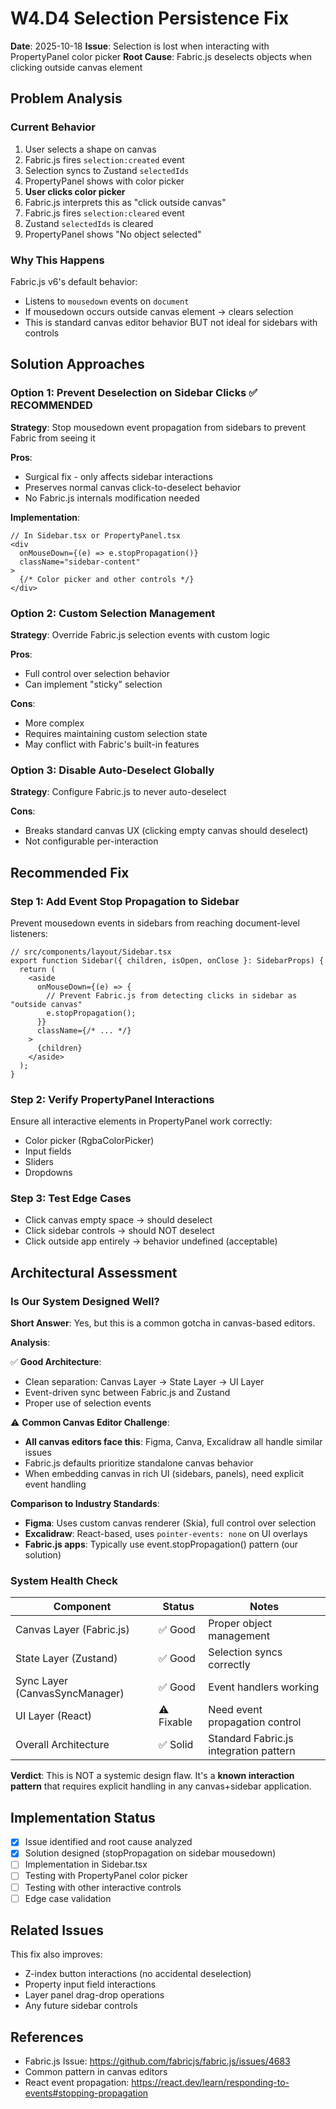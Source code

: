 # W4.D4 Selection Persistence Fix

**Date**: 2025-10-18
**Issue**: Selection is lost when interacting with PropertyPanel color picker
**Root Cause**: Fabric.js deselects objects when clicking outside canvas element

## Problem Analysis

### Current Behavior
1. User selects a shape on canvas
2. Fabric.js fires `selection:created` event
3. Selection syncs to Zustand `selectedIds`
4. PropertyPanel shows with color picker
5. **User clicks color picker**
6. Fabric.js interprets this as "click outside canvas"
7. Fabric.js fires `selection:cleared` event
8. Zustand `selectedIds` is cleared
9. PropertyPanel shows "No object selected"

### Why This Happens
Fabric.js v6's default behavior:
- Listens to `mousedown` events on `document`
- If mousedown occurs outside canvas element → clears selection
- This is standard canvas editor behavior BUT not ideal for sidebars with controls

## Solution Approaches

### Option 1: Prevent Deselection on Sidebar Clicks ✅ RECOMMENDED
**Strategy**: Stop mousedown event propagation from sidebars to prevent Fabric from seeing it

**Pros**:
- Surgical fix - only affects sidebar interactions
- Preserves normal canvas click-to-deselect behavior
- No Fabric.js internals modification needed

**Implementation**:
```tsx
// In Sidebar.tsx or PropertyPanel.tsx
<div
  onMouseDown={(e) => e.stopPropagation()}
  className="sidebar-content"
>
  {/* Color picker and other controls */}
</div>
```

### Option 2: Custom Selection Management
**Strategy**: Override Fabric.js selection events with custom logic

**Pros**:
- Full control over selection behavior
- Can implement "sticky" selection

**Cons**:
- More complex
- Requires maintaining custom selection state
- May conflict with Fabric's built-in features

### Option 3: Disable Auto-Deselect Globally
**Strategy**: Configure Fabric.js to never auto-deselect

**Cons**:
- Breaks standard canvas UX (clicking empty canvas should deselect)
- Not configurable per-interaction

## Recommended Fix

### Step 1: Add Event Stop Propagation to Sidebar
Prevent mousedown events in sidebars from reaching document-level listeners:

```tsx
// src/components/layout/Sidebar.tsx
export function Sidebar({ children, isOpen, onClose }: SidebarProps) {
  return (
    <aside
      onMouseDown={(e) => {
        // Prevent Fabric.js from detecting clicks in sidebar as "outside canvas"
        e.stopPropagation();
      }}
      className={/* ... */}
    >
      {children}
    </aside>
  );
}
```

### Step 2: Verify PropertyPanel Interactions
Ensure all interactive elements in PropertyPanel work correctly:
- Color picker (RgbaColorPicker)
- Input fields
- Sliders
- Dropdowns

### Step 3: Test Edge Cases
- Click canvas empty space → should deselect
- Click sidebar controls → should NOT deselect
- Click outside app entirely → behavior undefined (acceptable)

## Architectural Assessment

### Is Our System Designed Well?

**Short Answer**: Yes, but this is a common gotcha in canvas-based editors.

**Analysis**:

✅ **Good Architecture**:
- Clean separation: Canvas Layer → State Layer → UI Layer
- Event-driven sync between Fabric.js and Zustand
- Proper use of selection events

⚠️ **Common Canvas Editor Challenge**:
- **All canvas editors face this**: Figma, Canva, Excalidraw all handle similar issues
- Fabric.js defaults prioritize standalone canvas behavior
- When embedding canvas in rich UI (sidebars, panels), need explicit event handling

**Comparison to Industry Standards**:
- **Figma**: Uses custom canvas renderer (Skia), full control over selection
- **Excalidraw**: React-based, uses `pointer-events: none` on UI overlays
- **Fabric.js apps**: Typically use event.stopPropagation() pattern (our solution)

### System Health Check

| Component | Status | Notes |
|-----------|--------|-------|
| Canvas Layer (Fabric.js) | ✅ Good | Proper object management |
| State Layer (Zustand) | ✅ Good | Selection syncs correctly |
| Sync Layer (CanvasSyncManager) | ✅ Good | Event handlers working |
| UI Layer (React) | ⚠️ Fixable | Need event propagation control |
| Overall Architecture | ✅ Solid | Standard Fabric.js integration pattern |

**Verdict**: This is NOT a systemic design flaw. It's a **known interaction pattern** that requires explicit handling in any canvas+sidebar application.

## Implementation Status

- [x] Issue identified and root cause analyzed
- [x] Solution designed (stopPropagation on sidebar mousedown)
- [ ] Implementation in Sidebar.tsx
- [ ] Testing with PropertyPanel color picker
- [ ] Testing with other interactive controls
- [ ] Edge case validation

## Related Issues

This fix also improves:
- Z-index button interactions (no accidental deselection)
- Property input field interactions
- Layer panel drag-drop operations
- Any future sidebar controls

## References

- Fabric.js Issue: https://github.com/fabricjs/fabric.js/issues/4683
- Common pattern in canvas editors
- React event propagation: https://react.dev/learn/responding-to-events#stopping-propagation
